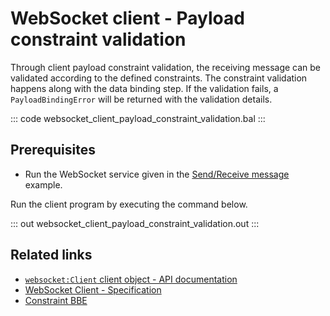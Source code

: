 # WebSocket client - Payload constraint validation

Through client payload constraint validation, the receiving message can be validated according to the defined constraints. The constraint validation happens along with the data binding step. If the validation fails, a `PayloadBindingError` will be returned with the validation details.

::: code websocket_client_payload_constraint_validation.bal :::

## Prerequisites
- Run the WebSocket service given in the [Send/Receive message](/learn/by-example/websocket-basic-sample/) example.

Run the client program by executing the command below.

::: out websocket_client_payload_constraint_validation.out :::

## Related links
- [`websocket:Client` client object - API documentation](https://lib.ballerina.io/ballerina/websocket/latest/clients/Client)
- [WebSocket Client - Specification](/spec/websocket/#4-client)
- [Constraint BBE](/learn/by-example/constraint-validations/)
